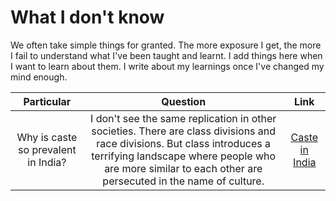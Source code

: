 # What I don't know
We often take simple things for granted. The more exposure I get, the more I fail to understand what I've been taught and learnt. 
I add things here when I want to learn about them. I write about my learnings once I've changed my mind enough.

| Particular | Question | Link |
| :-----------------: | :----------------------------------------------------: | :------------------------: |
| Why is caste so prevalent in India?                       | I don't see the same replication in other societies. There are class divisions and race divisions. But class introduces a terrifying landscape where people who are more similar to each other are persecuted in the name of culture.  | [Caste in India](https://ibala.github.io/balapanneerselvam/#caste-in-india) |
